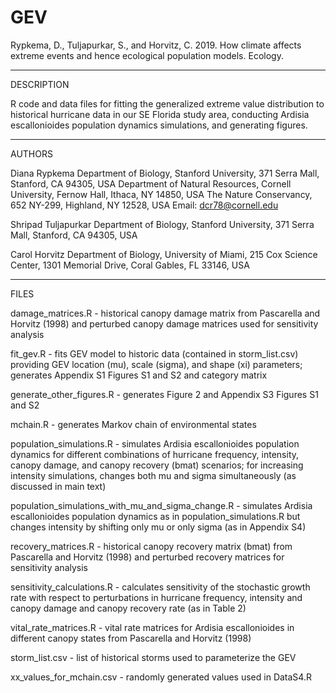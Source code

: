 # GEV

Rypkema, D., Tuljapurkar, S., and Horvitz, C. 2019. How climate affects extreme events and hence ecological population models. Ecology.
________________________________________
DESCRIPTION

R code and data files for fitting the generalized extreme value distribution to historical hurricane data in our SE Florida study area, conducting Ardisia escallonioides population dynamics simulations, and generating figures.
________________________________________
AUTHORS

Diana Rypkema
Department of Biology, Stanford University, 371 Serra Mall, Stanford, CA 94305, USA
Department of Natural Resources, Cornell University, Fernow Hall, Ithaca, NY 14850, USA
The Nature Conservancy, 652 NY-299, Highland, NY 12528, USA
Email: dcr78@cornell.edu

Shripad Tuljapurkar
Department of Biology, Stanford University, 371 Serra Mall, Stanford, CA 94305, USA

Carol Horvitz
Department of Biology, University of Miami, 215 Cox Science Center, 1301 Memorial Drive, Coral Gables, FL 33146, USA
________________________________________
FILES

damage_matrices.R - historical canopy damage matrix from Pascarella and Horvitz (1998) and perturbed canopy damage matrices used for sensitivity analysis

fit_gev.R - fits GEV model to historic data (contained in storm_list.csv) providing GEV location (mu), scale (sigma), and shape (xi) parameters; generates Appendix S1 Figures S1 and S2 and category matrix

generate_other_figures.R - generates Figure 2 and Appendix S3 Figures S1 and S2

mchain.R - generates Markov chain of environmental states

population_simulations.R - simulates Ardisia escallonioides population dynamics for different combinations of hurricane frequency, intensity, canopy damage, and canopy recovery (bmat) scenarios; for increasing intensity simulations, changes both mu and sigma simultaneously (as discussed in main text)

population_simulations_with_mu_and_sigma_change.R - simulates Ardisia escallonioides population dynamics as in population_simulations.R but changes intensity by shifting only mu or only sigma (as in Appendix S4)

recovery_matrices.R - historical canopy recovery matrix (bmat) from Pascarella and Horvitz (1998) and perturbed recovery matrices for sensitivity analysis

sensitivity_calculations.R - calculates sensitivity of the stochastic growth rate with respect to perturbations in hurricane frequency, intensity and canopy damage and canopy recovery rate (as in Table 2)

vital_rate_matrices.R - vital rate matrices for Ardisia escallonioides in different canopy states from Pascarella and Horvitz (1998)

storm_list.csv - list of historical storms used to parameterize the GEV

xx_values_for_mchain.csv - randomly generated values used in DataS4.R
